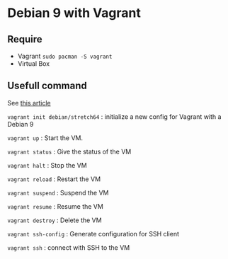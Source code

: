 # Debian 9 with Vagrant 


## Require
- Vagrant ```sudo pacman -S vagrant```
- Virtual Box 

## Usefull command
See [this article](https://blog.sleeplessbeastie.eu/2016/08/01/how-to-get-started-with-vagrant/)

```vagrant init debian/stretch64``` : initialize a new config for Vagrant with a Debian 9

```vagrant up``` : Start the VM. 

```vagrant status``` : Give the status of the VM

```vagrant halt``` : Stop the VM

```vagrant reload``` : Restart the VM

```vagrant suspend``` : Suspend the VM

```vagrant resume``` : Resume the VM

```vagrant destroy``` : Delete the VM

```vagrant ssh-config``` : Generate configuration for SSH client

```vagrant ssh``` : connect with SSH to the VM



